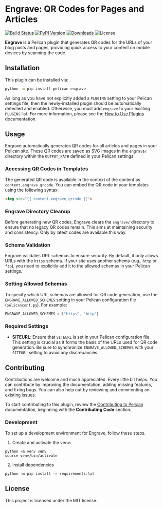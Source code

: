 # Engrave: QR Codes for Pages and Articles

[![Build Status](https://img.shields.io/github/actions/workflow/status/pelican-plugins/engrave/main.yml?branch=main)](https://github.com/lmuenter/pelican-engrave/actions)
[![PyPI Version](https://img.shields.io/pypi/v/pelican-engrave)](https://pypi.org/project/pelican-engrave/)
[![Downloads](https://img.shields.io/pypi/dm/pelican-engrave)](https://pypi.org/project/pelican-engrave/)
![License](https://img.shields.io/pypi/l/pelican-engrave?color=blue)

**Engrave** is a Pelican plugin that generates QR codes for the URLs of your blog posts and pages, providing quick access to your content on mobile devices by scanning the code.

## Installation

This plugin can be installed via:

```bash
python -m pip install pelican-engrave
```

As long as you have not explicitly added a `PLUGINS` setting to your Pelican settings file, then the newly-installed plugin should be automatically detected and enabled. Otherwise, you must add `engrave` to your existing `PLUGINS` list. For more information, please see the [How to Use Plugins](https://docs.getpelican.com/en/latest/plugins.html#how-to-use-plugins) documentation.

## Usage

Engrave automatically generates QR codes for all articles and pages in your Pelican site. These QR codes are saved as SVG images in the `engrave/` directory within the `OUTPUT_PATH` defined in your Pelican settings.

### Accessing QR Codes in Templates

The generated QR code is available in the context of the content as `content.engrave_qrcode`. You can embed the QR code in your templates using the following syntax:

```html
<img src="{{ content.engrave_qrcode }}">
```

### Engrave Directory Cleanup

Before generating new QR codes, Engrave clears the `engrave/` directory to ensure that no legacy QR codes remain. This aims at maintaining security and consistency. Only by latest codes are available this way.

### Schema Validation

Engrave validates URL schemas to ensure security. By default, it only allows URLs with the `https` schema. If your site uses another schema (e.g., `http` or `ftp`), you need to explicitly add it to the allowed schemas in your Pelican settings.

### Setting Allowed Schemas

To specify which URL schemas are allowed for QR code generation, use the `ENGRAVE_ALLOWED_SCHEMES` setting in your Pelican configuration file (`pelicanconf.py`). For example:

```python
ENGRAVE_ALLOWED_SCHEMES = ["https", "http"]
```

### Required Settings

- **SITEURL**: Ensure that `SITEURL` is set in your Pelican configuration file. This setting is crucial as it forms the basis of the URLs used for QR code generation. Be sure to synchronize `ENGRAVE_ALLOWED_SCHEMES` with your `SITEURL` setting to avoid any discrepancies.

## Contributing

Contributions are welcome and much appreciated. Every little bit helps. You can contribute by improving the documentation, adding missing features, and fixing bugs. You can also help out by reviewing and commenting on [existing issues][].

To start contributing to this plugin, review the [Contributing to Pelican][] documentation, beginning with the **Contributing Code** section.

[existing issues]: https://github.com/lmuenter/pelican-engrave/issues
[Contributing to Pelican]: https://docs.getpelican.com/en/latest/contribute.html

### Development

To set up a development environment for Engrave, follow these steps.

1. Create and activate the venv:
```
python -m venv venv
source venv/bin/activate
```

2. Install dependencies
```
python -m pip install -r requirements.txt
```


## License

This project is licensed under the MIT license.
